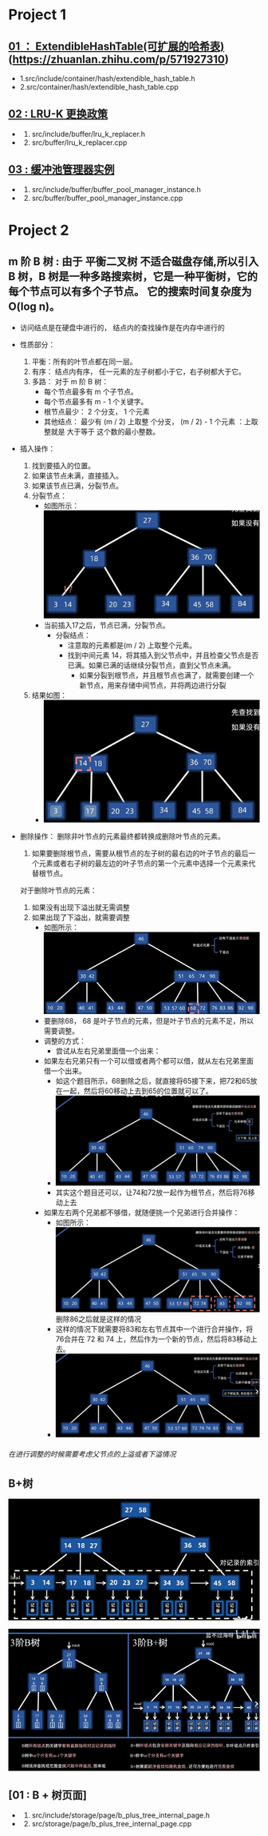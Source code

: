 # Project 1 
## [01 ： ExtendibleHashTable(可扩展的哈希表)](https://www.geeksforgeeks.org/extendible-hashing-dynamic-approach-to-dbms/)(https://zhuanlan.zhihu.com/p/571927310)
- 1.src/include/container/hash/extendible_hash_table.h
- 2.src/container/hash/extendible_hash_table.cpp

## [02 : LRU-K 更换政策 ](https://tonixwd.github.io/2024/02/12/CMU15445/proj1/)

- 1. src/include/buffer/lru_k_replacer.h 
- 2. src/buffer/lru_k_replacer.cpp


## [03 : 缓冲池管理器实例 ](https://tonixwd.github.io/2024/02/12/CMU15445/proj1/)

- 1. src/include/buffer/buffer_pool_manager_instance.h
- 2. src/buffer/buffer_pool_manager_instance.cpp


# Project 2

##  m 阶 B 树 : 由于 平衡二叉树 不适合磁盘存储,所以引入 B 树，B 树是一种多路搜索树，它是一种平衡树，它的每个节点可以有多个子节点。 它的搜索时间复杂度为 O(log n)。
- 访问结点是在硬盘中进行的， 结点内的查找操作是在内存中进行的
- 性质部分：
    1. 平衡：所有的叶节点都在同一层。
    2. 有序： 结点内有序， 任一元素的左子树都小于它，右子树都大于它。
    3. 多路： 对于 m 阶 B 树：
        - 每个节点最多有 m 个子节点。
        - 每个节点最多有 m - 1 个关键字。
        - 根节点最少： 2 个分支， 1 个元素
        - 其他结点： 最少有 (m / 2) 上取整 个分支， (m / 2) - 1 个元素 ：上取整就是 大于等于 这个数的最小整数。

- 插入操作：
    1. 找到要插入的位置。
    2. 如果该节点未满，直接插入。
    3. 如果该节点已满，分裂节点。
    4. 分裂节点：
        - 如图所示：![alt text](image.png)
        - 当前插入17之后，节点已满，分裂节点。
          - 分裂结点：
            - 注意取的元素都是(m / 2) 上取整个元素。 
            - 找到中间元素 14，将其插入到父节点中，并且检查父节点是否已满。如果已满的话继续分裂节点，直到父节点未满。
              - 如果分裂到根节点，并且根节点也满了，就需要创建一个新节点，用来存储中间节点，并将两边进行分裂
    4. 结果如图：
        - ![alt text](image-1.png)
        
- 删除操作：
    删除非叶节点的元素最终都转换成删除叶节点的元素。
    1. 如果要删除根节点，需要从根节点的左子树的最右边的叶子节点的最后一个元素或者右子树的最左边的叶子节点的第一个元素中选择一个元素来代替根节点。

    对于删除叶节点的元素：
    1. 如果没有出现下溢出就无需调整
    2. 如果出现了下溢出，就需要调整
        - 如图所示： ![alt text](image-2.png)
        - 要删除68， 68 是叶子节点的元素，但是叶子节点的元素不足，所以需要调整。
        - 调整的方式：
          - 尝试从左右兄弟里面借一个出来：
        - 如果左右兄弟只有一个可以借或者两个都可以借，就从左右兄弟里面借一个出来。
            - 如这个题目所示，68删除之后，就直接将65接下来，把72和65放在一起，然后将60移动上去到65的位置就可以了。
            - ![alt text](image-3.png)
            - 其实这个题目还可以，让74和72放一起作为根节点，然后将76移动上去
        - 如果左右两个兄弟都不够借，就随便挑一个兄弟进行合并操作：
            - 如图所示：![alt text](image-4.png) 删除86之后就是这样的情况
            - 这样的情况下就需要将83和左右节点其中一个进行合并操作，将76合并在 72 和 74 上，然后作为一个新的节点，然后将83移动上去。
            - ![alt text](image-5.png)
###### 在进行调整的时候需要考虑父节点的上溢或者下溢情况

## B+树
![B+树](image-6.png)


![alt text](image-7.png)




## [01 : B + 树页面]

- 1. src/include/storage/page/b_plus_tree_internal_page.h
- 2. src/storage/page/b_plus_tree_internal_page.cpp


